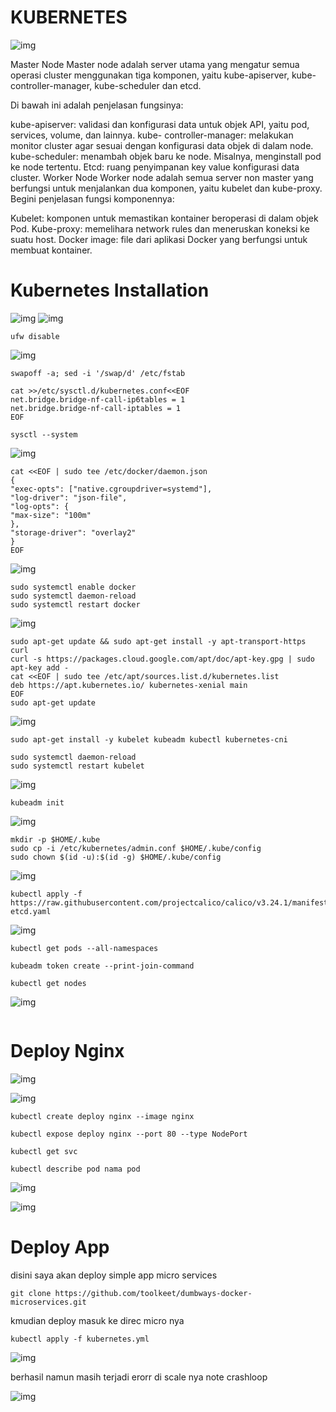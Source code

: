 # KUBERNETES

![img](assets/kube.jpg)

Master Node
Master node adalah server utama yang mengatur semua operasi cluster menggunakan tiga komponen, yaitu kube-apiserver, kube-controller-manager, kube-scheduler dan etcd.

Di bawah ini adalah penjelasan fungsinya:

kube-apiserver: validasi dan konfigurasi data untuk objek API, yaitu pod, services, volume, dan lainnya.
kube- controller-manager: melakukan monitor cluster agar sesuai dengan konfigurasi data objek di dalam node.  
kube-scheduler: menambah objek baru ke node. Misalnya, menginstall pod ke node tertentu.
Etcd: ruang penyimpanan key value konfigurasi data cluster.
Worker Node
Worker node adalah semua server non master yang berfungsi untuk menjalankan dua komponen, yaitu kubelet dan kube-proxy. Begini penjelasan fungsi komponennya:

Kubelet: komponen untuk memastikan kontainer beroperasi di dalam objek Pod.
Kube-proxy: memelihara network rules dan meneruskan koneksi ke suatu host.
Docker image: file dari aplikasi Docker yang berfungsi untuk membuat kontainer. 

# Kubernetes Installation



![img](assets/kube1.png)
![img](assets/kube2.png)
```
ufw disable
```

![img](assets/kube3.png)
```
swapoff -a; sed -i '/swap/d' /etc/fstab
```
```
cat >>/etc/sysctl.d/kubernetes.conf<<EOF
net.bridge.bridge-nf-call-ip6tables = 1
net.bridge.bridge-nf-call-iptables = 1
EOF
```
```
sysctl --system
```

![img](assets/kube4.png)
```
cat <<EOF | sudo tee /etc/docker/daemon.json
{
"exec-opts": ["native.cgroupdriver=systemd"],
"log-driver": "json-file",
"log-opts": {
"max-size": "100m"
},
"storage-driver": "overlay2"
}
EOF
```

![img](assets/kube5.png)
```
sudo systemctl enable docker
sudo systemctl daemon-reload
sudo systemctl restart docker
```
![img](assets/kube6.png)
```
sudo apt-get update && sudo apt-get install -y apt-transport-https curl
curl -s https://packages.cloud.google.com/apt/doc/apt-key.gpg | sudo apt-key add -
cat <<EOF | sudo tee /etc/apt/sources.list.d/kubernetes.list
deb https://apt.kubernetes.io/ kubernetes-xenial main
EOF
sudo apt-get update
```
![img](assets/kube7-erorr.png)
```
sudo apt-get install -y kubelet kubeadm kubectl kubernetes-cni
```
```
sudo systemctl daemon-reload
sudo systemctl restart kubelet
```
![img](assets/kube7-testing.png)
```
kubeadm init
```
![img](assets/kube7.png)
```
mkdir -p $HOME/.kube
sudo cp -i /etc/kubernetes/admin.conf $HOME/.kube/config
sudo chown $(id -u):$(id -g) $HOME/.kube/config
```

![img](assets/kube8-erorr.png)
```
kubectl apply -f https://raw.githubusercontent.com/projectcalico/calico/v3.24.1/manifests/calicoctl-etcd.yaml

```

![img](assets/kube10-%20calico.png)
```
kubectl get pods --all-namespaces
```
```
kubeadm token create --print-join-command
```
```
kubectl get nodes
```
![img](assets/kube11-.png)
```

```

# Deploy Nginx

![img](assets/kubesuce.png)


![img](assets/kube9-init.png)
```
kubectl create deploy nginx --image nginx
```
```
kubectl expose deploy nginx --port 80 --type NodePort
```
```
kubectl get svc
```

```
kubectl describe pod nama pod
```

![img](assets/kube9.png)



![img](assets/kubedeploy.png)


# Deploy App

disini saya akan deploy simple app micro services

```
git clone https://github.com/toolkeet/dumbways-docker-microservices.git
```

kmudian deploy masuk ke direc micro nya 

```
kubectl apply -f kubernetes.yml
```

![img](assets/deploy%20simple%20app.png)

berhasil namun masih terjadi erorr di scale nya 
note crashloop

![img](assets/deployapp-erorr.png)



<!-- ![img](assets) -->